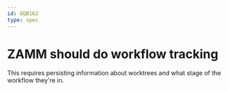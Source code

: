 ```yaml
---
id: GQB162
type: spec
---
```


# ZAMM should do workflow tracking

This requires persisting information about worktrees and what stage of the workflow they're in.

